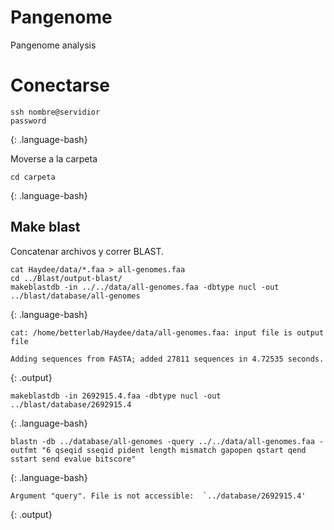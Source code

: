 # Pangenome

Pangenome analysis


# Conectarse

~~~
ssh nombre@servidior
password
~~~
{: .language-bash}

Moverse a la carpeta

~~~
cd carpeta
~~~
{: .language-bash}


## Make blast

Concatenar archivos y correr BLAST.

~~~
cat Haydee/data/*.faa > all-genomes.faa
cd ../Blast/output-blast/
makeblastdb -in ../../data/all-genomes.faa -dbtype nucl -out ../blast/database/all-genomes
~~~
{: .language-bash}

~~~
cat: /home/betterlab/Haydee/data/all-genomes.faa: input file is output file

Adding sequences from FASTA; added 27811 sequences in 4.72535 seconds.
~~~
{: .output}


~~~
makeblastdb -in 2692915.4.faa -dbtype nucl -out ../blast/database/2692915.4
~~~
{: .language-bash}


~~~
blastn -db ../database/all-genomes -query ../../data/all-genomes.faa -outfmt "6 qseqid sseqid pident length mismatch gapopen qstart qend sstart send evalue bitscore"
~~~
{: .language-bash}

~~~
Argument "query". File is not accessible:  `../database/2692915.4'

~~~
{: .output}
